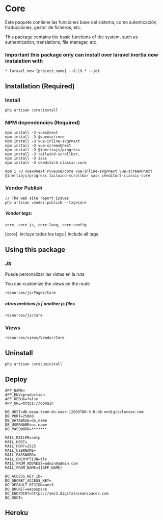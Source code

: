 # Core

Este paquete contiene las funciones base del sistema, como autenticación, traducciones, gestor de ficheros, etc.

This package contains the basic functions of the system, such as authentication, translations, file manager, etc.


### Important this package only can install over laravel inertia new instalation with

```* laravel new {project_name} --9.19.* --jet```

## Installation (Required)

### Install
```
php artisan core:install
```

### NPM dependencies (Required)

```
npm install -D vuex@next
npm install -D @vueuse/core
npm install -D vue-inline-svg@next
npm install -D vue-screen@next
npm install -D @inertiajs/progress
npm install -D tailwind-scrollbar,
npm install -D sass
npm install -D ckeditor5-classic-core

npm i -D vuex@next @vueuse/core vue-inline-svg@next vue-screen@next @inertiajs/progress tailwind-scrollbar sass ckeditor5-classic-core
```

### Vendor Publish
```
// The web site report issues 
php artisan vendor:publish --tag=core
```

##### Vendor tags:

`core, core-js, core-lang, core-config`

[core]: incluye todos los tags | Include all tags

## Using this package

### JS

Puede personalizar las vistas en la ruta

You can customize the views on the route

`resources/js/Pages/Core`

##### otros archivos js | another js files

`resources/js/Core`

### Views

`resources/views/Vendor/Core`

## Uninstall
```
php artisan core:uninstall
```

## Deploy
```
APP_NAME=
APP_ENV=production
APP_DEBUG=false
APP_URL=https://domain

DB_HOST=db-wepa-team-do-user-12603780-0.b.db.ondigitalocean.com
DB_PORT=25060
DB_DATABASE=db_name
DB_USERNAME=us_name
DB_PASSWORD=*******

MAIL_MAILER=smtp
MAIL_HOST=
MAIL_PORT=2525
MAIL_USERNAME=
MAIL_PASSWORD=
MAIL_ENCRYPTION=tls
MAIL_FROM_ADDRESS=admin@admin.com
MAIL_FROM_NAME=${APP_NAME}

DO_ACCESS_KEY_ID=
DO_SECRET_ACCESS_KEY=
DO_DEFAULT_REGION=ams3
DO_BUCKET=wepaspace
DO_ENDPOINT=https://ams3.digitaloceanspaces.com
DO_ROOT=

```
## Heroku
```

```
